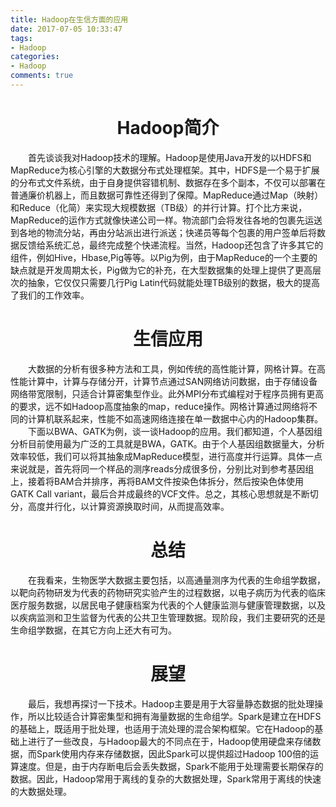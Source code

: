 ```yaml
---
title: Hadoop在生信方面的应用
date: 2017-07-05 10:33:47
tags:
- Hadoop
categories:
- Hadoop
comments: true
---
```


# <center>Hadoop简介
&emsp;&emsp;首先谈谈我对Hadoop技术的理解。Hadoop是使用Java开发的以HDFS和MapReduce为核心引擎的大数据分布式处理框架。其中，HDFS是一个易于扩展的分布式文件系统，由于自身提供容错机制、数据存在多个副本，不仅可以部署在普通廉价机器上，而且数据可靠性还得到了保障。MapReduce通过Map（映射）和Reduce（化简）来实现大规模数据（TB级）的并行计算。打个比方来说，MapReduce的运作方式就像快递公司一样。物流部门会将发往各地的包裹先运送到各地的物流分站，再由分站派出进行派送；快递员等每个包裹的用户签单后将数据反馈给系统汇总，最终完成整个快递流程。当然，Hadoop还包含了许多其它的组件，例如Hive，Hbase,Pig等等。以Pig为例，由于MapReduce的一个主要的缺点就是开发周期太长，Pig做为它的补充，在大型数据集的处理上提供了更高层次的抽象，它仅仅只需要几行Pig Latin代码就能处理TB级别的数据，极大的提高了我们的工作效率。
# <center>生信应用
&emsp;&emsp;大数据的分析有很多种方法和工具，例如传统的高性能计算，网格计算。在高性能计算中，计算与存储分开，计算节点通过SAN网络访问数据，由于存储设备网络带宽限制，只适合计算密集型作业。此外MPI分布式编程对于程序员拥有更高的要求，远不如Hadoop高度抽象的map，reduce操作。网格计算通过网络将不同的计算机联系起来，性能不如高速网络连接在单一数据中心内的Hadoop集群。
&emsp;&emsp;下面以BWA、GATK为例，谈一谈Hadoop的应用。我们都知道，个人基因组分析目前使用最为广泛的工具就是BWA，GATK。由于个人基因组数据量大，分析效率较低，我们可以将其抽象成MapReduce模型，进行高度并行运算。具体一点来说就是，首先将同一个样品的测序reads分成很多份，分别比对到参考基因组上，接着将BAM合并排序，再将BAM文件按染色体拆分，然后按染色体使用GATK Call variant，最后合并成最终的VCF文件。总之，其核心思想就是不断切分，高度并行化，以计算资源换取时间，从而提高效率。

# <center>总结
&emsp;&emsp;在我看来，生物医学大数据主要包括，以高通量测序为代表的生命组学数据，以靶向药物研发为代表的药物研究实验产生的过程数据，以电子病历为代表的临床医疗服务数据，以居民电子健康档案为代表的个人健康监测与健康管理数据，以及以疾病监测和卫生监督为代表的公共卫生管理数据。现阶段，我们主要研究的还是生命组学数据，在其它方向上还大有可为。
# <center>展望
&emsp;&emsp;最后，我想再探讨一下技术。Hadoop主要是用于大容量静态数据的批处理操作，所以比较适合计算密集型和拥有海量数据的生命组学。Spark是建立在HDFS的基础上，既适用于批处理，也适用于流处理的混合架构框架。它在Hadoop的基础上进行了一些改良，与Hadoop最大的不同点在于，Hadoop使用硬盘来存储数据，而Spark使用内存来存储数据，因此Spark可以提供超过Hadoop 100倍的运算速度。但是，由于内存断电后会丢失数据，Spark不能用于处理需要长期保存的数据。因此，Hadoop常用于离线的复杂的大数据处理，Spark常用于离线的快速的大数据处理。
